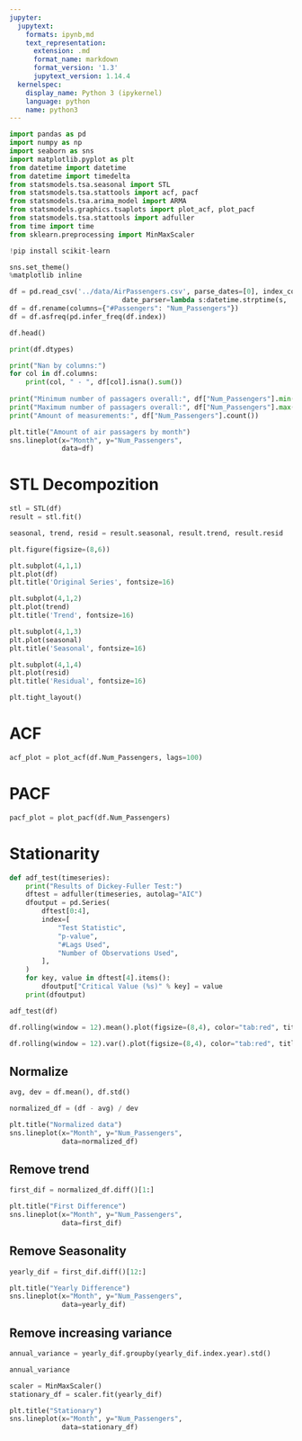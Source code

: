 ```yaml
---
jupyter:
  jupytext:
    formats: ipynb,md
    text_representation:
      extension: .md
      format_name: markdown
      format_version: '1.3'
      jupytext_version: 1.14.4
  kernelspec:
    display_name: Python 3 (ipykernel)
    language: python
    name: python3
---
```


```python
import pandas as pd
import numpy as np
import seaborn as sns
import matplotlib.pyplot as plt
from datetime import datetime
from datetime import timedelta
from statsmodels.tsa.seasonal import STL
from statsmodels.tsa.stattools import acf, pacf
from statsmodels.tsa.arima_model import ARMA
from statsmodels.graphics.tsaplots import plot_acf, plot_pacf
from statsmodels.tsa.stattools import adfuller
from time import time
from sklearn.preprocessing import MinMaxScaler
```

```python
!pip install scikit-learn
```

```python
sns.set_theme()
%matplotlib inline
```

```python
df = pd.read_csv('../data/AirPassengers.csv', parse_dates=[0], index_col=0,  
                            date_parser=lambda s:datetime.strptime(s, '%Y-%m'))
df = df.rename(columns={"#Passengers": "Num_Passengers"})
df = df.asfreq(pd.infer_freq(df.index))
```

```python
df.head()
```

```python
print(df.dtypes)
```

```python
print("Nan by columns:")
for col in df.columns:
    print(col, " - ", df[col].isna().sum())
    
print("Minimum number of passagers overall:", df["Num_Passengers"].min())
print("Maximum number of passagers overall:", df["Num_Passengers"].max())
print("Amount of measurements:", df["Num_Passengers"].count())
```

```python
plt.title("Amount of air passagers by month")
sns.lineplot(x="Month", y="Num_Passengers",
             data=df)
```

# STL Decompozition

```python
stl = STL(df)
result = stl.fit()
```

```python
seasonal, trend, resid = result.seasonal, result.trend, result.resid
```

```python
plt.figure(figsize=(8,6))

plt.subplot(4,1,1)
plt.plot(df)
plt.title('Original Series', fontsize=16)

plt.subplot(4,1,2)
plt.plot(trend)
plt.title('Trend', fontsize=16)

plt.subplot(4,1,3)
plt.plot(seasonal)
plt.title('Seasonal', fontsize=16)

plt.subplot(4,1,4)
plt.plot(resid)
plt.title('Residual', fontsize=16)

plt.tight_layout()
```

# ACF

```python
acf_plot = plot_acf(df.Num_Passengers, lags=100)
```

# PACF

```python
pacf_plot = plot_pacf(df.Num_Passengers)
```

# Stationarity

```python
def adf_test(timeseries):
    print("Results of Dickey-Fuller Test:")
    dftest = adfuller(timeseries, autolag="AIC")
    dfoutput = pd.Series(
        dftest[0:4],
        index=[
            "Test Statistic",
            "p-value",
            "#Lags Used",
            "Number of Observations Used",
        ],
    )
    for key, value in dftest[4].items():
        dfoutput["Critical Value (%s)" % key] = value
    print(dfoutput)
```

```python
adf_test(df)
```

```python
df.rolling(window = 12).mean().plot(figsize=(8,4), color="tab:red", title="Rolling Mean over 12 month period");
```

```python
df.rolling(window = 12).var().plot(figsize=(8,4), color="tab:red", title="Rolling Variance over 12 month period");
```

## Normalize

```python
avg, dev = df.mean(), df.std()
```

```python
normalized_df = (df - avg) / dev
```

```python
plt.title("Normalized data")
sns.lineplot(x="Month", y="Num_Passengers",
             data=normalized_df)
```

## Remove trend

```python
first_dif = normalized_df.diff()[1:]
```

```python
plt.title("First Difference")
sns.lineplot(x="Month", y="Num_Passengers",
             data=first_dif)
```

## Remove Seasonality

```python
yearly_dif = first_dif.diff()[12:]
```

```python
plt.title("Yearly Difference")
sns.lineplot(x="Month", y="Num_Passengers",
             data=yearly_dif)
```

## Remove increasing variance 

```python
annual_variance = yearly_dif.groupby(yearly_dif.index.year).std()
```

```python
annual_variance
```

```python
scaler = MinMaxScaler()
stationary_df = scaler.fit(yearly_dif)
```

```python
plt.title("Stationary")
sns.lineplot(x="Month", y="Num_Passengers",
             data=stationary_df)
```
